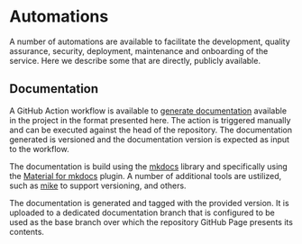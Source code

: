 # Automations

A number of automations are available to facilitate the development, quality assurance, security, deployment, maintenance and onboarding of the service. Here we describe some that are directly, publicly available.

## Documentation

A GitHub Action workflow is available to [generate documentation](https://github.com/datagems-eosc/dg-data-workflow/blob/main/.github/workflows/deploy-docs-on-demand.yml) available in the project in the format presented here. The action is triggered manually and can be executed against the head of the repository. The documentation generated is versioned and the documentation version is expected as input to the workflow. 

The documentation is build using the [mkdocs](https://www.mkdocs.org/) library and specifically using the [Material for mkdocs](https://squidfunk.github.io/mkdocs-material/) plugin. A number of additional tools are ustilized, such as [mike](https://github.com/jimporter/mike) to support versioning, and others.

The documentation is generated and tagged with the provided version. It is uploaded to a dedicated documentation branch that is configured to be used as the base branch over which the repository GitHub Page presents its contents.